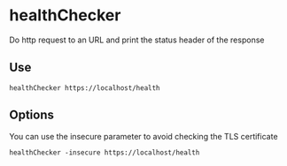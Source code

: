 # healthChecker

Do http request to an URL and print the status header of the response

## Use

``` shell
healthChecker https://localhost/health
```

## Options

You can use the insecure parameter to avoid checking the TLS certificate

``` shell
healthChecker -insecure https://localhost/health
```
